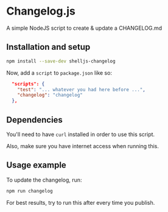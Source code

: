 # Changelog.js

A simple NodeJS script to create & update a CHANGELOG.md

## Installation and setup

```bash
npm install --save-dev shelljs-changelog
```

Now, add a `script` to `package.json` like so:

```json
  "scripts": {
    "test": "... whatever you had here before ...",
    "changelog": "changelog"
  },
```

## Dependencies

You'll need to have `curl` installed in order to use this script.

Also, make sure you have internet access when running this.

## Usage example

To update the changelog, run:

```bash
npm run changelog
```

For best results, try to run this after every time you publish.
